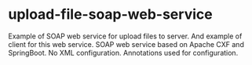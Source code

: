 # upload-file-soap-web-service
Example of SOAP web service for upload files to server. And example of client for this web service. SOAP web service based on Apache CXF and SpringBoot. No XML configuration. Annotations used for configuration.
